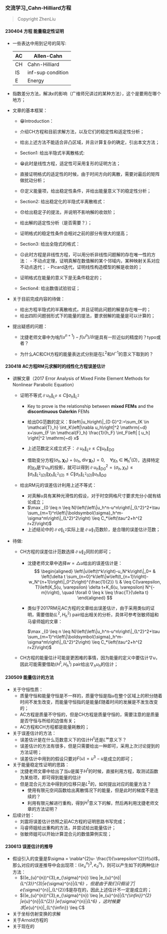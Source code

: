### 交流学习_Cahn-Hilliard方程

> Copyright ZhenLiu



#### 230404 方程 能量稳定性证明

- 一些表达中用到记号的简写:

  | AC   | Allen-Cahn        |
  | ---- | ----------------- |
  | CH   | Cahn-Hilliard     |
  | IS   | inf-sup condition |
  | E    | Energy            |

- 指数差分方法，解决$\varepsilon$的影响（广维师兄讲过的某种方法），这个是要用在哪个地方；

- 文章的基本框架：

  -  😁Introduction： 
    -  介绍CH方程和目前求解方法，以及它们的稳定性和适定性分析；
    -  给出上述方法不能适合非凸区域，并且计算复杂的确定，引出本文方法；

  -  Section1: 给出半隐式半离散格式:
    -  😁此时是线性方程，适定性可采用复形的证明方法；
    -  直接证明格式的适定性的时候，由于时间方向的离散，需要对最后的矩阵做扰动分析；
    -  😞定义能量项，给出稳定性条件，并给出能量意义下的稳定性分析；

  -  Section2: 给出稳定化的半隐式半离散格式：
    -  😞给出稳定子的提法，并说明不影响解的收敛阶；
    -  给出解的适定性分析（是否需要？）；
    -  证明格式的稳定性条件会相对之前的部分有很大的提高；

  -  Section3: 给出全隐式的格式：
    -  ☹️此时方程是非线性方程，可以用分析非线性问题解的存在唯一性的方法：
      - 不动点定理，证明真解在数值解的某个邻域内，某种映射关系对应不动点迭代；
      - Picard迭代，证明线性构造模型的解是收敛的；
    -  证明格式在能量的意义下是无条件稳定的；

  -  Section4: 给出数值试验验证；

- 关于目前完成内容的待做：

  -  给出方程半隐式的半离散格式，并且证明此问题的解是存在唯一的；
  -  给出四阶问题弱形式下的能量的提法，要求弱解的能量是可以计算的；

- 提出疑惑的问题：

  - 沈捷老师文章中为啥$f(u^{n+1})-f(u^{n})/\delta t$是具有一阶近似的精度的？typo或者？

  - 为什么AC和CH方程的能量表达式分别是在$L^{2}$和$H^{-1}$的意义下取到的？

    



#### 230418 AC方程RM元求解时的线性化方程误差估计

- 讲解文章（2017 Error Analysis of Mixed Finite Element Methods for Nonlinear Parabolic Equation）

  - 证明不等式$\|u_{h}\|_{L^{p}} \leq C \| \sigma_{h}\|_{L^{2}}$

    - Key to prove is the relationship between **mixed FEMs** and the **discontinuous Galerkin** FEMs
    - 给出DG范数的定义：$\left\|u_h\right\|_{D G}^2:=\sum_{K \in \mathcal{T}_h} \int_K\left|\nabla u_h\right|^2 \mathrm{~d} x+\sum_{F \in \mathcal{F}_h} \frac{1}{h_F} \int_F\left| [ u_h] \right|^2 \mathrm{~d} x$

    - 上述范数定义成立式子：$\left\|u_h\right\|_{L^p} \leq C\left\|u_h\right\|_{D G}$
    - 借助变分方程$\left(\sigma_h, \boldsymbol{\chi}_h\right)+\left(u_h, \operatorname{div} \boldsymbol{\chi}_h\right)=0, \quad \forall \chi_h \in \mathbf{H}_h^r(\Omega)$，选择特定的$\chi_{h}$是$\nabla u_{h}$的投影，就可以得到$\left\|u_h\right\|_{D G}^2=\left(\sigma_h, \chi_h\right) \leq\left\|\sigma_h\right\|_{L^2(\Omega)}\left\|\chi_h\right\|_{L^2(\Omega)} \leq C\left\|\sigma_h\right\|_{L^2(\Omega)}\left\|u_h\right\|_{D G}$

  - 给出RM元的误差估计利用上述不等式：

    - 对真解$u$具有某种光滑性的假设，对于时空网格尺寸要求充分小就有结论成立；
    - $\max _{0 \leq n \leq N}\left(\left\|u_h^n-u^n\right\|_{L^2}^2+\tau \sum_{m=1}^n\left\|\boldsymbol{\sigma}_h^m-\sigma^m\right\|_{L^2}^2\right) \leq C_*\left(\tau^2+h^{2 r+2}\right)$
    - 上述结论中的$\| \sigma\|_{L^{2}}$实际上是$\|u\|_{1}$范数阶，是合理的误差估计范数；

- 待做:

  - CH方程的误差估计范数选择$\|u\|_{2}$同阶的即可；

    - 沈捷老师文章中选择$w=\triangle u$给出的误差估计是：
      $$
      \begin{aligned}
      \left\|u\left(t^k\right)-u_N^k\right\|_0+ & \left(\delta t \sum_{n=0}^k\left\|w\left(t_{n+1}\right)-w_N^{n+1}\right\|_0^2\right)^{\frac{1}{2}} \\
      & \leq C(\varepsilon, T)\left(K_5(u, \varepsilon) \delta t+K_6(u, \varepsilon) N^{-m}\right), \quad \forall 0 \leq k \leq \frac{T}{\delta t}
      \end{aligned}
      $$

    - 类似于2017RM元AC方程的文章给出误差估计，由于采用类似的证明，需要借助$(L^{2},H_{h}^{2})$ pair给出相关的分析，具体可参考张敏师姐和马睿师姐的文章：

      $\max _{0 \leq n \leq N}\left(\left\|u_h^n-u^n\right\|_{L^2}^2+\tau \sum_{m=1}^n\left\|\boldsymbol{\sigma}_h^m-\sigma^m\right\|_{L^2}^2\right) \leq C_*\left(\tau^2+h^{2 r+2}\right)$

  - CH方程的能量估计可能是更困难的事情，因为能量的定义中要估计$\nabla u$，因此可能需要借助$(H^{1},H^{1}_{h})$ pair给出$\nabla_{h} u_{h}$的估计；



#### 230509 能量估计的方法

- 关于守恒性质：
  - 质量守恒和能量守恒是不一样的，质量守恒是指$u$在整个区域上的积分随着时间不发生改变，而能量守恒指的是能量$E$随着时间的发展是不发生改变的；
  - AC方程是质量不守恒的，但是CH方程是质量守恒的，需要注意的是质量是否守恒与所给的边值有关；
  - AC方程和CH方程都是能量耗散的；
- 关于误差估计的方法：
  - 误差估计是在什么范数意义下的估计$H^{1}$还是$L^{\infty}$意义下？
  - 误差估计的方法有很多，但是只需要给出一种即可，采用上次讨论提到的方法证明；
  - 误差估计中用到的假设只要对$F(u)=u^{3}-u$是成立的即可；
- 关于能量稳定性证明的思路：
  - 沈捷老师文章中给出了当$u$是属于$H^{1}$的时候，直接利用方程，取测试函数为某些项，即可得到能量的估计
  - 但是混合元方法中得到的位移只是$L^{2}$的，如何提出对应的能量方法？
    - 使用有限元空间函数给出离散情况下的能量，但是此时的梯度不是连续的？
    - 利用有限元解进行重构，得到$H^{1}$意义下的解，然后再利用沈捷老师文章的方法证明？
- 后续计划：                    
  - 刘震将误差估计仿照之前AC方程的证明思路书写完成；
  - 马睿师姐给出重构的方法，并尝试给出能量估计；
  - 张敏师姐可以开始计算混合元的数值算例实现；



#### 230613 误差估计的推导

- 假设引入的变量是$\sigma = \nabla^{2}u- \frac{1}{\varepsilon^{2}}f(u)I$，那么对应的误差推导中会出现项：$((e_{u}^{n})^{3},e_{\sigma}^{n})$，则可以产生如下的两种估计方法：
  - $((e_{u}^{n})^{3},e_{\sigma}^{n}) \leq \|e_{u}^{n}\|_{L^{3}}^{3}\|e_{\sigma}^{n}\|_{L^6} $，但是由于我们只假设了$\| e_{\sigma}^{n}\|_{L^{2}}$是存在的，因此上述估计不一定是成立的； 
  - $((e_{u}^{n})^{3},e_{\sigma}^{n}) \leq \|e_{u}^{n}\|_{L^{\infin}}^{2}   \|e_{u}^{n}\|_{L^{2}} \|e_{\sigma}^{n}\|_{L^6} $，这时候要求$\|e_{u}^{n}\|_{L^{\infin}} \leq C$
- 关于坐标仿射变换的求解
- 关于Arnold方程的
- 关于现在的

